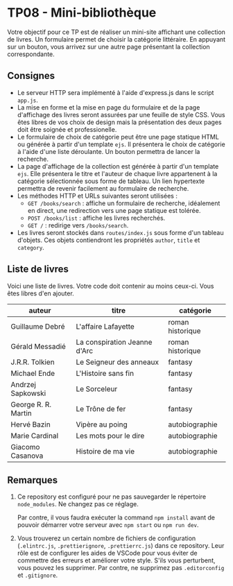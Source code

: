 # TP08 - Mini-bibliothèque

Votre objectif pour ce TP est de réaliser un mini-site affichant une collection de livres.
Un formulaire permet de choisir la catégorie littéraire.
En appuyant sur un bouton, vous arrivez sur une autre page présentant la collection correspondante.

## Consignes

- Le serveur HTTP sera implémenté à l'aide d'express.js dans le script `app.js`.
- La mise en forme et la mise en page du formulaire et de la page d'affichage des livres seront assurées par une feuille de style CSS.
  Vous êtes libres de vos choix de design mais la présentation des deux pages doit être soignée et professionelle.
- Le formulaire de choix de catégorie peut être une page statique HTML ou générée à partir d'un template `ejs`.
  Il présentera le choix de catégorie à l'aide d'une liste déroulante.
  Un bouton permettra de lancer la recherche.
- La page d'affichage de la collection est générée à partir d'un template `ejs`.
  Elle présentera le titre et l'auteur de chaque livre appartenent à la catégorie sélectionnée sous forme de tableau.
  Un lien hypertexte permettra de revenir facilement au formulaire de recherche.
- Les méthodes HTTP et URLs suivantes seront utilisées :
  - `GET /books/search` : affiche un formulaire de recherche, idéalement en direct, une redirection vers une page statique est tolérée.
  - `POST /books/list` : affiche les livres recherchés.
  - `GET /` : redirige vers `/books/search`.
- Les livres seront stockés dans `routes/index.js` sous forme d'un tableau d'objets.
  Ces objets contiendront les propriétés `author`, `title` et `category`.

## Liste de livres

Voici une liste de livres.
Votre code doit contenir au moins ceux-ci.
Vous êtes libres d'en ajouter.

| auteur              | titre                        | catégorie        |
| ------------------- | ---------------------------- | ---------------- |
| Guillaume Debré     | L'affaire Lafayette          | roman historique |
| Gérald Messadié     | La conspiration Jeanne d'Arc | roman historique |
| J.R.R. Tolkien      | Le Seigneur des anneaux      | fantasy          |
| Michael Ende        | L'Histoire sans fin          | fantasy          |
| Andrzej Sapkowski   | Le Sorceleur                 | fantasy          |
| George R. R. Martin | Le Trône de fer              | fantasy          |
| Hervé Bazin         | Vipère au poing              | autobiographie   |
| Marie Cardinal      | Les mots pour le dire        | autobiographie   |
| Giacomo Casanova    | Histoire de ma vie           | autobiographie   |

## Remarques

1. Ce repository est configuré pour ne pas sauvegarder le répertoire `node_modules`.
   Ne changez pas ce réglage.

   Par contre, il vous faudra exécuter la command `npm install` avant de pouvoir démarrer votre serveur avec `npm start` ou `npm run dev`.
2. Vous trouverez un certain nombre de fichiers de configuration (`.elintrc.js`, `.prettierignore`, `.prettierrc.js`) dans ce repository. Leur rôle est de configurer les aides de VSCode pour vous éviter de commettre des erreurs et améliorer votre style. S'ils vous perturbent, vous pouvez les supprimer. Par contre, ne supprimez pas `.editorconfig` et `.gitignore`.
